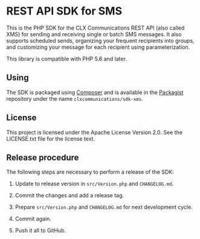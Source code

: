 REST API SDK for SMS
====================

This is the PHP SDK for the CLX Communications REST API (also called
XMS) for sending and receiving single or batch SMS messages. It also
supports scheduled sends, organizing your frequent recipients into
groups, and customizing your message for each recipient using
parameterization.

This library is compatible with PHP 5.6 and later.

Using
-----

The SDK is packaged using [Composer](https://getcomposer.org/) and is
available in the [Packagist](https://packagist.org/) repository under
the name `clxcommunications/sdk-xms`.

License
-------

This project is licensed under the Apache License Version 2.0. See the
LICENSE.txt file for the license text.

Release procedure
-----------------

The following steps are necessary to perform a release of the SDK:

1. Update to release version in `src/Version.php` and `CHANGELOG.md`.

3. Commit the changes and add a release tag.

4. Prepare `src/Version.php` and `CHANGELOG.md` for next development cycle.

5. Commit again.

6. Push it all to GitHub.
